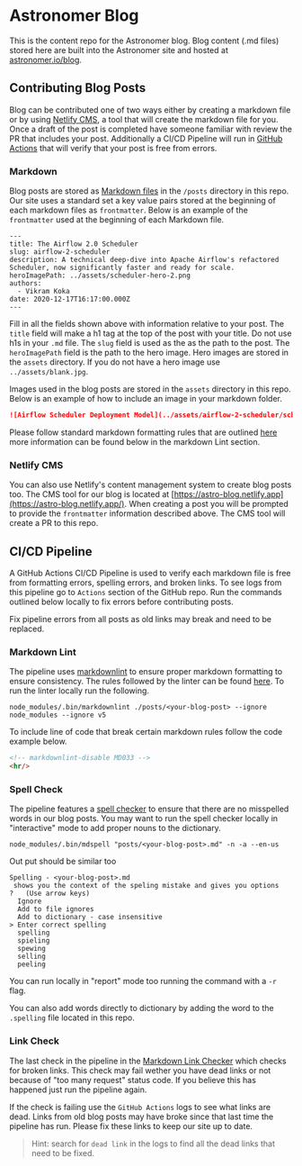 # Astronomer Blog

This is the content repo for the Astronomer blog. Blog content (.md files) stored here are built into the Astronomer site and hosted at [astronomer.io/blog](https://www.astronomer.io/blog/). 

## Contributing Blog Posts

Blog can be contributed one of two ways either by creating a markdown file or by using [Netlify CMS](https://www.netlifycms.org/), a tool that will create the markdown file for you. Once a draft of the post is completed have someone familiar with review the PR that includes your post. Additionally a CI/CD Pipeline will run in [GitHub Actions](https://github.com/features/actions) that will verify that your post is free from errors. 

### Markdown

Blog posts are stored as [Markdown files](https://www.markdownguide.org/getting-started/) in the `/posts` directory in this repo. Our site uses a standard set a key value pairs stored at the beginning of each markdown files as `frontmatter`. Below is an example of the `frontmatter` used at the beginning of each Markdown file.

```frontmatter
---
title: The Airflow 2.0 Scheduler
slug: airflow-2-scheduler
description: A technical deep-dive into Apache Airflow's refactored Scheduler, now significantly faster and ready for scale.
heroImagePath: ../assets/scheduler-hero-2.png
authors:
  - Vikram Koka
date: 2020-12-17T16:17:00.000Z
---
```

Fill in all the fields shown above with information relative to your post. The `title` field will make a h1 tag at the top of the post with your title. Do not use h1s in your `.md` file. The `slug` field is used as the as the path to the post. The `heroImagePath` field is the path to the hero image. Hero images are stored in the `assets` directory. If you do not have a hero image use `../assets/blank.jpg`. 

Images used in the blog posts are stored in the `assets` directory in this repo. Below is an example of how to include an image in your markdown folder. 

```markdown
![Airflow Scheduler Deployment Model](../assets/airflow-2-scheduler/scheduler-deployment-model.png)
```

Please follow standard markdown formatting rules that are outlined [here](https://github.com/DavidAnson/markdownlint/blob/main/doc/Rules.md) more information can be found below in the markdown Lint section.

### Netlify CMS

You can also use Netlify's content management system to create blog posts too. The CMS tool for our blog is located at [https://astro-blog.netlify.app](https://astro-blog.netlify.app/). When creating a post you will be prompted to provide the `frontmatter` information described above. The CMS tool will create a PR to this repo.

## CI/CD Pipeline

A GitHub Actions CI/CD Pipeline is used to verify each markdown file is free from formatting errors, spelling errors, and broken links. To see logs from this pipeline go to `Actions` section of the GitHub repo. Run the commands outlined below locally to fix errors before contributing posts.

Fix pipeline errors from all posts as old links may break and need to be replaced.

### Markdown Lint

The pipeline uses [markdownlint](https://github.com/DavidAnson/markdownlint) to ensure proper markdown formatting to ensure consistency. The rules followed by the linter can be found [here](https://github.com/DavidAnson/markdownlint/blob/main/doc/Rules.md). To run the linter locally run the following.

```shell
node_modules/.bin/markdownlint ./posts/<your-blog-post> --ignore node_modules --ignore v5
```

To include line of code that break certain markdown rules follow the code example below.

```markdown
<!-- markdownlint-disable MD033 -->
<hr/>
```

### Spell Check

The pipeline features a [spell checker](https://github.com/lukeapage/node-markdown-spellcheck) to ensure that there are no misspelled words in our blog posts. You may want to run the spell checker locally in "interactive" mode to add proper nouns to the dictionary.

```shell
node_modules/.bin/mdspell "posts/<your-blog-post>.md" -n -a --en-us
```

Out put should be similar too

```shell
Spelling - <your-blog-post>.md
 shows you the context of the speling mistake and gives you options
?   (Use arrow keys)
  Ignore
  Add to file ignores
  Add to dictionary - case insensitive
> Enter correct spelling
  spelling
  spieling
  spewing
  selling
  peeling
```

You can run locally in "report" mode too running the command with a `-r` flag.

You can also add words directly to dictionary by adding the word to the `.spelling` file located in this repo.

### Link Check

The last check in the pipeline in the [Markdown Link Checker](https://github.com/tcort/markdown-link-check) which checks for broken links. This check may fail wether you have dead links or not because of "too many request" status code. If you believe this has happened just run the pipeline again.

If the check is failing use the `GitHub Actions` logs to see what links are dead. Links from old blog posts may have broke since that last time the pipeline has run. Please fix these links to keep our site up to date.

> Hint: search for `dead link` in the logs to find all the dead links that need to be fixed.
